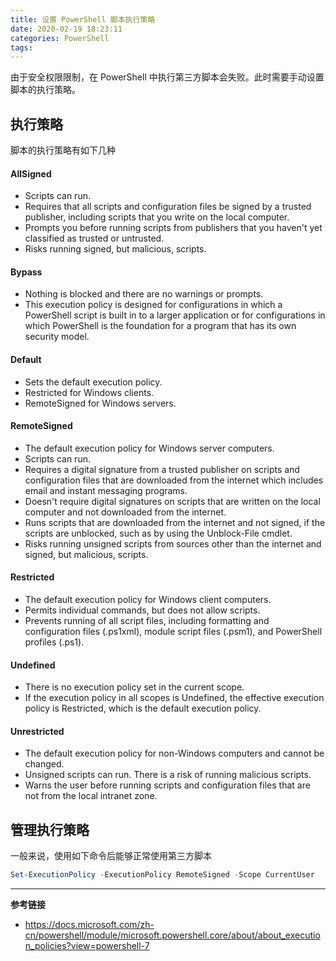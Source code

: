 ```yaml
---
title: 设置 PowerShell 脚本执行策略
date: 2020-02-19 18:23:11
categories: PowerShell
tags:
---
```

由于安全权限限制，在 PowerShell 中执行第三方脚本会失败。此时需要手动设置脚本的执行策略。

<!-- more -->

## 执行策略

脚本的执行策略有如下几种

#### AllSigned

- Scripts can run.
- Requires that all scripts and configuration files be signed by a trusted publisher, including scripts that you write on the local computer.
- Prompts you before running scripts from publishers that you haven't yet classified as trusted or untrusted.
- Risks running signed, but malicious, scripts.

#### Bypass

- Nothing is blocked and there are no warnings or prompts.
- This execution policy is designed for configurations in which a PowerShell script is built in to a larger application or for configurations in which PowerShell is the foundation for a program that has its own security model.

#### Default

- Sets the default execution policy.
- Restricted for Windows clients.
- RemoteSigned for Windows servers.

#### RemoteSigned

- The default execution policy for Windows server computers.
- Scripts can run.
- Requires a digital signature from a trusted publisher on scripts and configuration files that are downloaded from the internet which includes email and instant messaging programs.
- Doesn't require digital signatures on scripts that are written on the local computer and not downloaded from the internet.
- Runs scripts that are downloaded from the internet and not signed, if the scripts are unblocked, such as by using the Unblock-File cmdlet.
- Risks running unsigned scripts from sources other than the internet and signed, but malicious, scripts.

#### Restricted

- The default execution policy for Windows client computers.
- Permits individual commands, but does not allow scripts.
- Prevents running of all script files, including formatting and configuration files (.ps1xml), module script files (.psm1), and PowerShell profiles (.ps1).

#### Undefined

- There is no execution policy set in the current scope.
- If the execution policy in all scopes is Undefined, the effective execution policy is Restricted, which is the default execution policy.

#### Unrestricted

- The default execution policy for non-Windows computers and cannot be changed.
- Unsigned scripts can run. There is a risk of running malicious scripts.
- Warns the user before running scripts and configuration files that are not from the local intranet zone.


## 管理执行策略

一般来说，使用如下命令后能够正常使用第三方脚本

```powershell
Set-ExecutionPolicy -ExecutionPolicy RemoteSigned -Scope CurrentUser
```

---

**参考链接**

- https://docs.microsoft.com/zh-cn/powershell/module/microsoft.powershell.core/about/about_execution_policies?view=powershell-7
